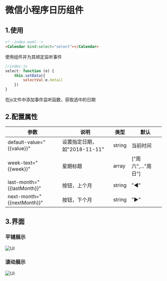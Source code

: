 # 微信小程序日历组件


## 1.使用

```html
<!--index.wxml-->
<Calendar bind:select="select"></Calendar>

```
使用组件并为其绑定监听事件
```javascript
//index.js
select: function (e) {
    this.setData({
        selectVal:e.detail
    })
}

```
在js文件中添加事件监听函数，获取选中的日期

## 2.配置属性
| 参数        | 说明   |  类型  |  默认  |
| --------   | -----  | ----  | ----  |
| default-value="{{value}}" | 设置指定日期，如"2018-11-11" |string|当前时间|
| week-text="{{week}}" | 星期标题 |array|["周六",..."周日"]|
| last-month="{{lastMonth}}" | 按钮，上个月 |string|"◀"|
| next-month="{{nextMonth}}" | 按钮，下个月 |string|"▶"|

## 3.界面

### 平铺展示
![UI](https://raw.githubusercontent.com/humanlegacy/miniapp-component-calendar/master/ui-1.png)

### 滚动展示
![UI](https://raw.githubusercontent.com/humanlegacy/miniapp-component-calendar/master/ui-2.png)
